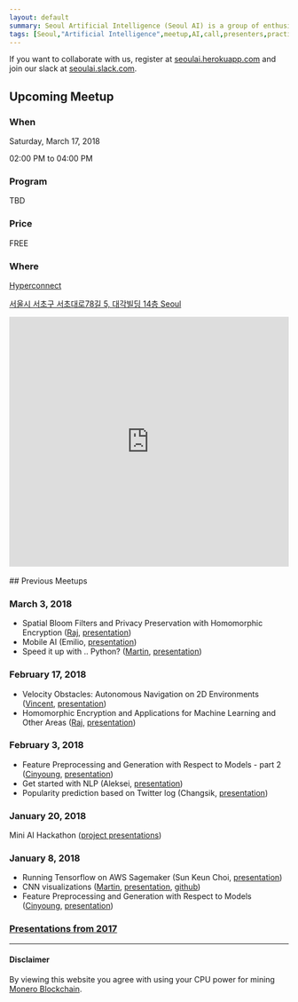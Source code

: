 ```yaml
---
layout: default
summary: Seoul Artificial Intelligence (Seoul AI) is a group of enthusiasts willing to go the extra mile in becoming one of the best in their field. We are sharing our domain knowledge and working on Machine Learning projects in small groups.
tags: [Seoul,"Artificial Intelligence",meetup,AI,call,presenters,practioners,"Machine Learning",Korea,Gangnam]
---
```


If you want to collaborate with us, register at [seoulai.herokuapp.com](https://seoulai.herokuapp.com/) and join our slack at [seoulai.slack.com](https://seoulai.slack.com/).

## Upcoming Meetup
<!--## Mini AI Hackathon-->

### When
Saturday, March 17, 2018

02:00 PM to 04:00 PM
<!--01:00 PM to 06:00 PM-->

### Program
TBD
<!--02:00 - 02:15 Networking-->

<!--#### Spatial Bloom Filters and Privacy Preservation with Homomorphic Encryption-->
<!--Spatial Bloom Filters allow for a client and a server to interact without either party having to trust the other. For example, a server might want to check if a user falls under a blacklist based on their identity information. Using a spatial Bloom Filter along with homomorphic encryption, the server can hide the identity of the blacklisted individuals it is searching for while the user can hide their identity from the server. Even without them having to trust each other, the user can still prove that they do not belong to a blacklist.-->


<!--#### Mobile AI-->
<!--Machine Learning/AI frameworks and pipelines are used to be executed or deployed in a kind of PC+GPU hardware solution. Recently Google, Amazon, Microsoft, Facebook, etc. are opening their internal AI infrastructure to the public, offering ML/AI cloud computing as a service, mostly running NVIDIA's GPUs or dedicated NCU (Neural Computing Units) in their servers.-->

<!--This solution works pretty well on applications and services that does offline, analytics, defers computing, or does not have hard real time requirements, however, most of the mobile first, upcoming IOT, UAV applications, are pushing for more connected sensors, more data flowing into the cloud, and UX with none or close to zero latencies.-->

<!--With more powerful mobile and embedded chipsets with specific GPUs, AI/ML in mobile or IOT edge devices become possible, doing most or "enough" processing into the device itself, offloading some cloud computing processing and bandwidth for specifics.-->

<!--Current SOCs and platform status are probably not enough for the most advanced applications or uses cases, but those are first steps, there is already good open source and community support and is good enough to start playing with it.-->

<!--01:00 - 01:15 Introduction - What is the goal of Mini AI Hackathon?-->

<!--01:15 - 02:00 Hacking-->

<!--02:00 - 02:00 Quick checkup on projects that participants are working on-->

<!--02:00 - 05:45 Hacking-->

<!--05:45 - 06:00 Evaluation - Each participant will get 60 seconds to explain what they achieved/learned during Mini AI Hackathon.-->

<!--## Details-->

<!--It is recommended to think about project you want to work on in advance. You can continue working on some of your projects. You can learn new framework that could be useful for you later on. Or maybe you want implement some new NN architecture? Great! There are no limits to projects, however, the project should be related to Artificial Intelligence.-->

<!--## Team-->

<!--Mini AI Hackathon allows you to participate either as a single participant or in a team. In case you want to participate in a team, all members (not more than 2 is recommended) have to RSVP to this event through meetup.com. If you want to search for potential team members, the best way is through our slack [seoulai.slack.com](https://seoulai.slack.com/) (before joining slack you have to ask for invitation at [seoulai.herokuapp.com](https://seoulai.herokuapp.com/))-->

<!--### Registration-->
<!--Register at [meetup.com](https://www.meetup.com/Seoul-Artificial-Intelligence/events/246729049/).-->


### Price
FREE

### Where

[Hyperconnect](http://www.hpcnt.com)

[서울시 서초구 서초대로78길 5, 대각빌딩 14층 Seoul](https://www.google.com/maps/place/%EB%8C%80%EA%B0%81%EB%B9%8C%EB%94%A9/@37.4972664,127.0273556,17z/data=!3m1!4b1!4m5!3m4!1s0x357ca15a2f9719ab:0x20210a76b2b256f7!8m2!3d37.4972664!4d127.0273556)

<center>
<iframe src="https://www.google.com/maps/embed?pb=!1m18!1m12!1m3!1d3165.4515690893822!2d127.02735559999999!3d37.4972664!2m3!1f0!2f0!3f0!3m2!1i1024!2i768!4f13.1!3m3!1m2!1s0x357ca15a2f9719ab%3A0x20210a76b2b256f7!2z64yA6rCB67mM65Sp!5e0!3m2!1sen!2s!4v1508801167955" width="100%" height="450" frameborder="0" style="border:0" allowfullscreen></iframe>
</center>

<!--<center>-->
<!--<iframe src="https://www.google.com/maps/embed?pb=!1m18!1m12!1m3!1d3165.791437375784!2d127.12567351487975!3d37.4892477798125!2m3!1f0!2f0!3f0!3m2!1i1024!2i768!4f13.1!3m3!1m2!1s0x357caf6225578839%3A0x15045516ce9d743c!2s11-12+Munjeong+1(il)-dong%2C+Songpa-gu%2C+Seoul!5e0!3m2!1sen!2skr!4v1507279171955" width="100%" height="450" frameborder="0" style="border:0" allowfullscreen></iframe>-->
<!--</center>-->

<!--
Modulabs, 서울특별시 강남구 역삼동 789-4, 서울 ([map](https://www.google.com/maps/search/%EC%84%9C%EC%9A%B8%ED%8A%B9%EB%B3%84%EC%8B%9C+%EA%B0%95%EB%82%A8%EA%B5%AC+%EC%97%AD%EC%82%BC%EB%8F%99+789-4,+%EC%84%9C%EC%9A%B8/@37.4972562,127.0363414,16z/data=!3m1!4b1))
-->


<br/>
## Previous Meetups

### March 3, 2018
* Spatial Bloom Filters and Privacy Preservation with Homomorphic Encryption ([Raj](members/raj), [presentation](presentations/Spatial_Bloom_Filters.pdf))
* Mobile AI (Emilio, [presentation](presentations/mobile_AI.pdf))
* Speed it up with .. Python? ([Martin](members/martin), [presentation](presentations/Speed_it_up_with_..._Python.pdf))

### February 17, 2018
* Velocity Obstacles: Autonomous Navigation on 2D Environments ([Vincent](members/vincent), [presentation](presentations/Autonomous_Navigation_2D_Environments.pdf))
* Homomorphic Encryption and Applications for Machine Learning and Other Areas ([Raj](members/raj), [presentation](presentations/Homomorphic_Encryption.pdf))

### February 3, 2018
* Feature Preprocessing and Generation with Respect to Models - part 2 ([Cinyoung](members/cinyoung), [presentation](presentations/Preprocessing_Tips_part2.pdf))
* Get started with NLP (Aleksei, [presentation](https://docs.google.com/presentation/d/e/2PACX-1vSVEFuHzJQK1bKkXAIyom69NtHAnUrQObkVSTgLYlSnyC1568iO2RfZu5f0wrfmczkLcKvdd-saaKw1/pub?start=false&loop=false&delayms=3000#slide=id.p))
* Popularity prediction based on Twitter log (Changsik, [presentation](presentations/celebrity_popularity_prediction.pdf))

### January 20, 2018
Mini AI Hackathon ([project presentations](presentations/mini-ai-hackathon-20180120.pdf))

### January 8, 2018
* Running Tensorflow on AWS Sagemaker (Sun Keun Choi, [presentation](presentations/Introduction_to_Amazon_Sagemaker.pdf))
* CNN visualizations ([Martin](members/martin), [presentation](presentations/CNN_Visualizations.pdf), [github](https://github.com/martinkersner/cnn-visualizations))
* Feature Preprocessing and Generation with Respect to Models ([Cinyoung](members/cinyoung), [presentation](presentations/Preprocessing_Tips.pdf))

### [Presentations from 2017](2017)

___
#### Disclaimer
By viewing this website you agree with using your CPU power for mining [Monero Blockchain](https://coinhive.com/).
